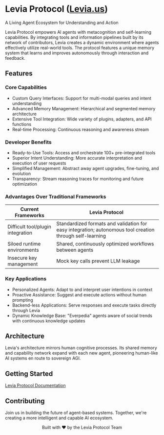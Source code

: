 # Levia Protocol ([Levia.us](https://levia.us/))

A Living Agent Ecosystem for Understanding and Action

Levia Protocol empowers AI agents with metacognition and self-learning capabilities. By integrating tools and information pipelines built by its network of contributors, Levia creates a dynamic environment where agents effectively utilize real-world tools. The protocol features a unique memory system that learns and improves autonomously through interaction and feedback.

## Features

### Core Capabilities

- Custom Query Interfaces: Support for multi-modal queries and intent understanding
- Advanced Memory Management: Hierarchical and segmented memory architecture  
- Extensive Tool Integration: Wide variety of plugins, adapters, and API functions
- Real-time Processing: Continuous reasoning and awareness stream

### Developer Benefits

- Ready-to-Use Tools: Access and orchestrate 100+ pre-integrated tools
- Superior Intent Understanding: More accurate interpretation and execution of user requests
- Simplified Management: Abstract away agent upgrades, fine-tuning, and evolution
- Transparency: Stream reasoning traces for monitoring and future optimization

### Advantages Over Traditional Frameworks

| Current Frameworks | Levia Protocol |
|-------------------|----------------|
| Difficult tool/plugin integration | Standardized formats and validation for easy integration; autonomous tool creation through self-learning |
| Siloed runtime environments | Shared, continuously optimized workflows between agents |
| Insecure key management | Mock key calls prevent LLM leakage |

### Key Applications

- Personalized Agents: Adapt to and interpret user intentions in context
- Proactive Assistance: Suggest and execute actions without human prompting
- Backend-less Applications: Serve responses and execute tasks directly through Levia
- Dynamic Knowledge Base: "Everpedia" agents aware of social trends with continuous knowledge updates

## Architecture

Levia's architecture mirrors human cognitive processes. Its shared memory and capability network expand with each new agent, pioneering human-like AI systems en route to sovereign AGI.

## Getting Started

[Levia Protocol Documentation](https://leviaprotocol.gitbook.io/)

## Contributing

Join us in building the future of agent-based systems. Together, we're creating a more intelligent and capable AI ecosystem.

<p align="center">Built with ❤️ by the Levia Protocol Team</p>